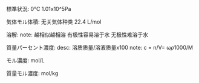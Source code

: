 
標準状況: 0°C 1.01x10^5Pa

気体モル体積: 无关気体种类 22.4 L/mol

溶解:
  note: 越相似越相溶 有极性容易溶于水 无极性难溶于水

質量パーセント濃度:
  desc: 溶质质量/溶液质量x100
  note: c = n/V= ω*ρ*1000/M

モル濃度: mol/L

質量モル濃度: mol/kg
